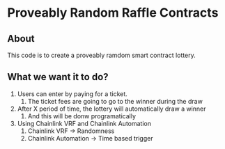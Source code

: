 # Proveably Random Raffle Contracts

## About

This code is to create a proveably ramdom smart contract lottery.

## What we want it to do?

1. Users can enter by paying for a ticket.
    1. The ticket fees are going to go to the winner during the draw
2. After X period of time, the lottery will automatically draw a winner
    1. And this will be donw programatically
3. Using Chainlink VRF and Chainlink Automation
    1. Chainlink VRF -> Randomness
    2. Chainlink Automation -> Time based trigger